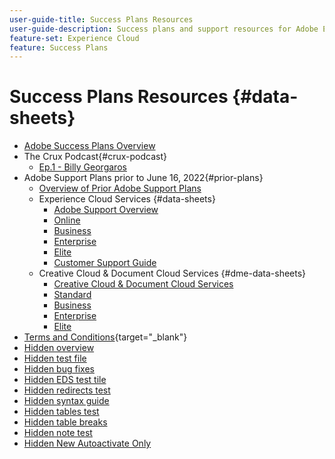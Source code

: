 ```yaml
---
user-guide-title: Success Plans Resources
user-guide-description: Success plans and support resources for Adobe Experience Cloud and Adobe Experience Platform.
feature-set: Experience Cloud
feature: Success Plans
---
```


# Success Plans Resources {#data-sheets}

+ [Adobe Success Plans Overview](overview.md)
+ The Crux Podcast{#crux-podcast}
  + [Ep.1 - Billy Georgaros](episode1.md)
+ Adobe Support Plans prior to June 16, 2022{#prior-plans}
  + [Overview of Prior Adobe Support Plans](overview-prior-plans.md)
  + Experience Cloud Services {#data-sheets}
    + [Adobe Support Overview](dx-overview.md)
    + [Online](online.md)
    + [Business](business.md)
    + [Enterprise](enterprise.md)
    + [Elite](elite.md)
    + [Customer Support Guide](support-guide.md)
  + Creative Cloud & Document Cloud Services {#dme-data-sheets}
    + [Creative Cloud & Document Cloud Services](dme-overview.md)
    + [Standard](dme-standard.md)
    + [Business](dme-business.md)
    + [Enterprise](dme-enterprise.md)
    + [Elite](dme-elite.md)
+ [Terms and Conditions](https://helpx.adobe.com/support/programs/support-policies-terms-conditions.html){target="_blank"}
+ [Hidden overview](hidden-overview.md)
+ [Hidden test file](hidden-test.md)
+ [Hidden bug fixes](hidden/bug-fixes.md)
+ [Hidden EDS test tile](hidden/test-page.md)
+ [Hidden redirects test](hidden/test-redirection.md)
+ [Hidden syntax guide](hidden/syntax-style-guide.md)
+ [Hidden tables test](hidden/tables.md)
+ [Hidden table breaks](hidden/table-breaks.md)
+ [Hidden note test](hidden/note-test.md)
+ [Hidden New Autoactivate Only](hidden/autoactivate.md)

<!--
+ [Hidden table breaks](hidden/table-breaks.md)


Articles must be added to this TOC file in order to render.

Use this list format to specify links to articles and section headings that expand and collapse in the left rail of the user guide.

An article link CANNOT be used as a section heading.
-->
